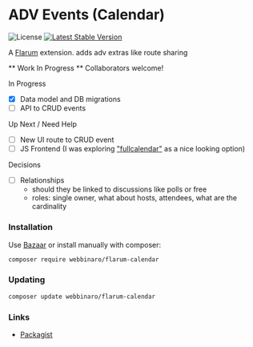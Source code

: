 # ADV Events (Calendar)

![License](https://img.shields.io/badge/license-MIT-blue.svg) [![Latest Stable Version](https://img.shields.io/packagist/v/webbinaro/adv-extras.svg)](https://packagist.org/packages/webbinaro/adv-extras)

A [Flarum](http://flarum.org) extension. adds adv extras like route sharing

** Work In Progress **
Collaborators welcome!

In Progress
- [x] Data model and DB migrations
- [ ] API to CRUD events
  
Up Next / Need Help
- [ ] New UI route to CRUD event 
- [ ] JS Frontend (I was exploring ["fullcalendar"](https://fullcalendar.io/) as a nice looking option) 

Decisions
- [ ] Relationships 
    - should they be linked to discussions like polls or free
    - roles: single owner, what about hosts, attendees, what are the cardinality

### Installation

Use [Bazaar](https://discuss.flarum.org/d/5151-flagrow-bazaar-the-extension-marketplace) or install manually with composer:

```sh
composer require webbinaro/flarum-calendar
```

### Updating

```sh
composer update webbinaro/flarum-calendar
```

### Links

- [Packagist](https://packagist.org/packages/webbinaro/adv-extras)
